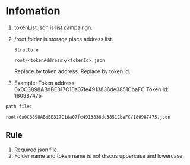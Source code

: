 # Infomation

1. tokenList.json is list campaingn.

2. /root folder is storage place address list.

      `Structure`
      ```
      root/<tokenAddress>/<tokenId>.json
      ```
      Replace <tokenAddress> by token address.
      Replace <tokenId> by token id.
  
2. Example: 
  Token address: 0x0C3898ABdBE317C10a07fe4913836de3851CbaFC
  Token Id: 180987475

  `path file:`
  ```
  root/0x0C3898ABdBE317C10a07fe4913836de3851CbaFC/180987475.json
  ```

## Rule

  1. Required json file.
  2. Folder name and token name is not discus uppercase and lowercase.
